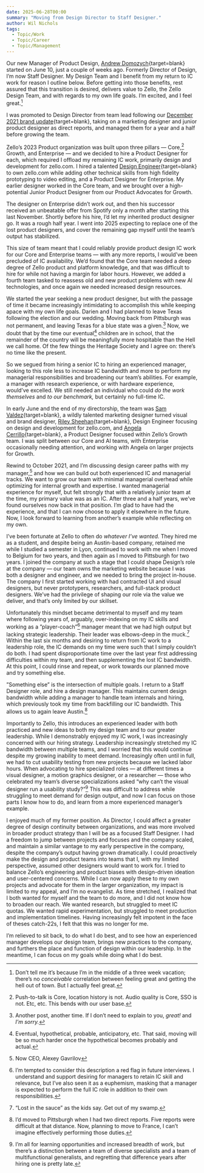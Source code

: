 ```yaml
---
date: 2025-06-28T00:00
summary: "Moving from Design Director to Staff Designer."
author: Wil Nichols
tags:
  - Topic/Work
  - Topic/Career
  - Topic/Management
---
```


Our new Manager of Product Design, [Andrew Domozych](https://www.linkedin.com/in/andrew-domozych){target=blank} started on June 10, just a couple of weeks ago. Formerly Director of Design, I’m now Staff Designer. My Design Team and I benefit from my return to IC work for reason I outline below. Before getting into those benefits, rest assured that this transition is desired, delivers value to Zello, the Zello Design Team, and with regards to my own life goals. I’m excited, and I feel great.[^1]  

I was promoted to Design Director from team lead following our [December 2021 brand update](https://blog.zello.com/zello-celebrates-10-years-with-a-new-look){target=blank}, taking on a marketing designer and junior product designer as direct reports, and managed them for a year and a half before growing the team.

Zello’s 2023 Product organization was built upon three pillars — Core,[^2] Growth, and Enterprise — and we decided to hire a Product Designer for each, which required I offload my remaining IC work, primarily design and development for zello.com. I hired a talented [Design Engineer](https://rileysheehan.co){target=blank} to own zello.com while adding other technical skills from high fidelity prototyping to video editing, and a Product Designer for Enterprise. My earlier designer worked in the Core team, and we brought over a high-potential Junior Product Designer from our Product Advocates for Growth.

The designer on Enterprise didn’t work out, and then his successor received an unbeatable offer from Spotify only a month after starting this last November. Shortly before his hire, I’d let my inherited product designer go. It was a rough half year. I went into 2025 expecting to replace one of the lost product designers, and cover the remaining gap myself until the team’s output has stabilized.

This size of team meant that I could reliably provide product design IC work for our Core and Enterprise teams — with any more reports, I would’ve been precluded of IC availability. We’d found that the Core team needed a deep degree of Zello product and platform knowledge, and that was difficult to hire for while not having a margin for labor hours. However, we added a fourth team tasked to reassess old and new product problems with new AI technologies, and once again we needed increased design resources.

We started the year seeking a new product designer, but with the passage of time it became increasingly intimidating to accomplish this while keeping apace with my own life goals. Darien and I had planned to leave Texas following the election and our wedding. Moving back from Pittsburgh was not permanent, and leaving Texas for a blue state was a given.[^3] Now, we doubt that by the time our eventual[^4] children are in school, that the remainder of the country will be meaningfully more hospitable than the Hell we call home. Of the few things the Heritage Society and I agree on: there’s no time like the present.

So we segued from hiring a senior IC to hiring an experienced manager, looking to this role less to increase IC bandwidth and more to perform my managerial responsibilities and broadening our team’s abilities. For example, a manager with research experience, or with hardware experience, would’ve excelled. We still needed an individual who could _do the work themselves_ and _to our benchmark,_ but certainly no full-time IC.

In early June and the end of my directorship, the team was [Sam Valdez](https://www.linkedin.com/in/valdezsamanthaj){target=blank}, a wildly talented marketing designer turned visual and brand designer, [Riley Sheehan](https://rileysheehan.co){target=blank}, Design Engineer focusing on design and development for zello.com, and [Angela Cerrillo](https://www.linkedin.com/in/angela-cerrillo){target=blank}, a Product Designer focused within Zello’s Growth team. I was split between our Core and AI teams, with Enterprise occasionally needing attention, and working with Angela on larger projects for Growth.

Rewind to October 2021, and I’m discussing design career paths with my manager,[^5] and how we can build out both experienced IC and managerial tracks. We want to grow our team with minimal managerial overhead while optimizing for internal growth and expertise. I wanted managerial experience for myself, but felt strongly that with a relatively junior team at the time, my primary value was as an IC. After three and a half years, we’ve found ourselves now back in that position. I’m glad to have had the experience, and that I can now choose to apply it elsewhere in the future. Now, I look forward to learning from another’s example while reflecting on my own.

I’ve been fortunate at Zello to often do _whatever I’ve wanted._ They hired me as a student, and despite being an Austin-based company, retained me while I studied a semester in Lyon, continued to work with me when I moved to Belgium for two years, and then again as I moved to Pittsburgh for two years. I joined the company at such a stage that I could shape Design’s role at the company — our team owns the marketing website because I was both a designer and engineer, and we needed to bring the project in-house. The company I first started working with had contracted UI and visual designers, but never prototypers, researchers, and full-stack product designers. We’ve had the privilege of shaping our role via the value we deliver, and that’s only limited by our skillset.

Unfortunately this mindset became detrimental to myself and my team where following years of, arguably, over-indexing on my IC skills and working as a ”player-coach”[^6] manager meant that we had high output but lacking strategic leadership. Their leader was elbows-deep in the muck.[^7] Within the last six months and desiring to return from IC work to a leadership role, the IC demands on my time were such that I simply couldn’t do both. I had spent disproportionate time over the last year first addressing difficulties within my team, and then supplementing the lost IC bandwidth. At this point, I could rinse and repeat, or work towards our planned move and try something else.

”Something else” is the intersection of multiple goals. I return to a Staff Designer role, and hire a design manager. This maintains current design bandwidth while adding a manager to handle team internals and hiring, which previously took my time from backfilling our IC bandwidth. This allows us to again leave Austin.[^8]

Importantly to Zello, this introduces an experienced leader with both practiced and new ideas to both my design team and to our greater leadership. While I demonstrably enjoyed my IC work, I was increasingly concerned with our hiring strategy. Leadership increasingly stretched my IC bandwidth between multiple teams, and I worried that this would continue despite my growing inability to meet demand. Increasingly often until in full, we had to cut usability testing from new projects because we lacked labor hours. When advocating to hire specialized roles — at different times a visual designer, a motion graphics designer, or a researcher — those who celebrated my team’s diverse specializations asked “why can’t the visual designer run a usability study?”[^9] This was difficult to address while struggling to meet demand for design output, and now I can focus on those parts I know how to do, and learn from a more experienced manager’s example.

I enjoyed much of my former position. As Director, I could affect a greater degree of design continuity between organizations, and was more involved in broader product strategy than I will be as a focused Staff Designer. I had a freedom to jump between projects and focuses and the company scaled, and maintain a similar vantage to my early perspective in the company, despite the company’s output having grown dramatically. I could proactively make the design and product teams into teams that I,  with my limited perspective, assumed other designers would want to work for. I tried to balance Zello’s engineering and product biases with design-driven ideation and user-centered concerns. While I can now apply these to my own projects and advocate for them in the larger organization, my impact is limited to my appeal, and I’m no evangelist. As time stretched, I realized that I both wanted for myself and the team to do more, and I did not know how to broaden our reach. We wanted research, but struggled to meet IC quotas. We wanted rapid experimentation, but struggled to meet production and implementation timelines. Having increasingly felt impotent in the face of theses catch-22s, I felt that this was no longer for me.

I’m relieved to sit back, to do what I do best, and to see how an experienced manager  develops our design team, brings new practices to the company, and furthers the place and function of design within our leadership. In the meantime, I can focus on my goals while doing what I do best.

[^1]: Don’t tell me it’s because I’m in the middle of a three week vacation; there’s no _conceivable_ correlation between feeling great and getting the hell out of town. But I actually feel great.
[^2]: Push-to-talk is Core, location history is not. Audio quality is Core, SSO is not. Etc, etc. This bends with our user base. 
[^3]: Another post, another time. If I don’t need to explain to you, _great!_ and _I’m sorry._
[^4]: Eventual, hypothetical, probable, anticipatory, etc. That said, moving will be so much harder once the hypothetical becomes probably and actual. 
[^5]: Now CEO, Alexey Gavrilov
[^6]: I’m tempted to consider this description a red flag in future interviews. I understand and support desiring for managers to retain IC skill and relevance, but I’ve also seen it as a euphemism, masking that a manager is expected to perform the full IC role in addition to their own responsibilities. 
[^7]: “Lost in the sauce” as the kids say. Get out of my swamp.
[^8]: I’d moved to Pittsburgh when I had two direct reports. Five reports were difficult at that distance. Now, planning to move to France, I can’t imagine effectively performing those duties. 
[^9]: I’m all for learning opportunities and increased breadth of work, but there’s a distinction between a team of diverse specialists and a team of multifunctional generalists, and regretting that difference years after hiring one is pretty late.